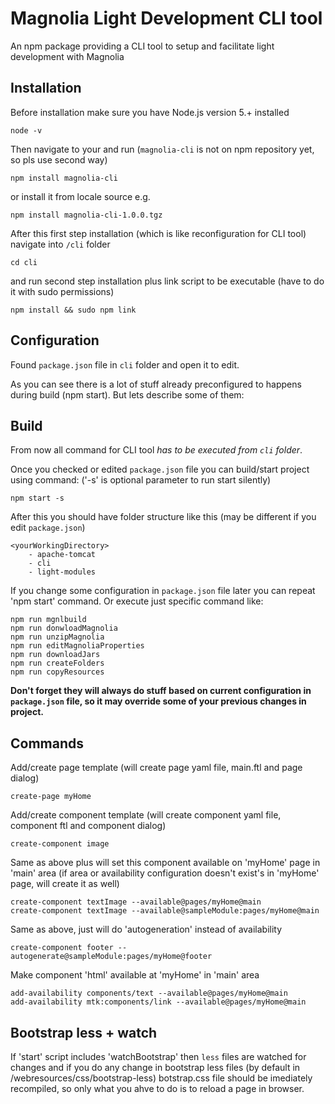 # Magnolia Light Development CLI tool #

An npm package providing a CLI tool to setup and facilitate light development with Magnolia


## Installation ##
Before installation make sure you have  Node.js version 5.+ installed
```
node -v
```

Then navigate to your <yourWorkingDirectory> and run (`magnolia-cli` is not on npm repository yet, so pls use second way)
```
npm install magnolia-cli
```
or install it from locale source e.g.
```
npm install magnolia-cli-1.0.0.tgz
```
After this first step installation (which is like reconfiguration for CLI tool) navigate into `/cli` folder
```
cd cli
```
and run second step installation plus link script to be executable (have to do it with sudo permissions)

```
npm install && sudo npm link
```

## Configuration ##
Found `package.json` file in `cli` folder and open it to edit.

As you can see there is a lot of stuff already preconfigured to happens during build (npm start). But lets describe some of them:


## Build ##
From now all command for CLI tool _has to be executed from `cli` folder_.

Once you checked or edited `package.json` file you can build/start project using command:
('-s' is optional parameter to run start silently)
```
npm start -s
```

After this you should have folder structure like this (may be different if you edit `package.json`)
```
<yourWorkingDirectory>
    - apache-tomcat
    - cli
    - light-modules
```

If you change some configuration in `package.json` file later you can repeat 'npm start' command. Or execute just specific command like:

```
npm run mgnlbuild
npm run donwloadMagnolia
npm run unzipMagnolia
npm run editMagnoliaProperties
npm run downloadJars
npm run createFolders
npm run copyResources
```
**Don't forget they will always do stuff based on current configuration in `package.json` file, so it may override some of your previous changes in project.** 


## Commands ##
Add/create page template (will create page yaml file, main.ftl and page dialog)
```
create-page myHome
```

Add/create component template (will create component yaml file, component  ftl and component dialog)
```
create-component image
```

Same as above plus will set this component available on 'myHome' page in 'main' area (if area or availability configuration doesn't exist's in 'myHome' page, will create it as well)
```
create-component textImage --available@pages/myHome@main
create-component textImage --available@sampleModule:pages/myHome@main
```

Same as above, just will do 'autogeneration' instead of availability
```
create-component footer --autogenerate@sampleModule:pages/myHome@footer
```

Make component 'html' available at 'myHome' in 'main' area
```
add-availability components/text --available@pages/myHome@main
add-availability mtk:components/link --available@pages/myHome@main
```


## Bootstrap less + watch ##
If 'start' script includes 'watchBootstrap' then `less` files are watched for changes and if you do any change in bootstrap less files (by default in <lightModule>/webresources/css/bootstrap-less) botstrap.css file should be imediately recompiled, so only what you ahve to do is to reload a page in browser. 